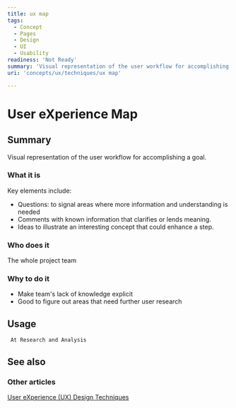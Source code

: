 ```yaml
---
title: ux map
tags:
  - Concept
  - Pages
  - Design
  - UI
  - Usability
readiness: 'Not Ready'
summary: 'Visual representation of the user workflow for accomplishing a goal.'
uri: 'concepts/ux/techniques/ux map'

---
```

# User eXperience Map

## Summary

Visual representation of the user workflow for accomplishing a goal.

### What it is

Key elements include:

-   Questions: to signal areas where more information and understanding is needed
-   Comments with known information that clarifies or lends meaning.
-   Ideas to illustrate an interesting concept that could enhance a step.

### Who does it

The whole project team

### Why to do it

-   Make team's lack of knowledge explicit
-   Good to figure out areas that need further user research

## Usage

     At Research and Analysis

## See also

### Other articles

[User eXperience (UX) Design Techniques](/concepts/ux/techniques)

